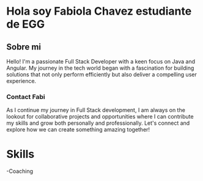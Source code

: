 # Hola soy Fabiola Chavez estudiante de EGG

## Sobre mi
Hello! I'm a passionate Full Stack Developer with a keen focus on Java and Angular. My journey in the tech world began with a fascination for building solutions that not only perform efficiently but also deliver a compelling user experience.

### Contact Fabi
As I continue my journey in Full Stack development, I am always on the lookout for collaborative projects and opportunities where I can contribute my skills and grow both personally and professionally. Let's connect and explore how we can create something amazing together!

# Skills
-Coaching